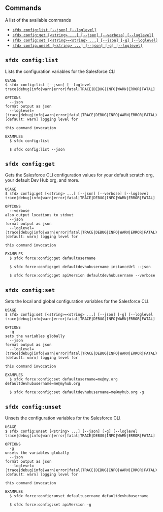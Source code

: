 ## Commands

A list of the available commands

- [`sfdx config:list [--json] [--loglevel]`](#sfdx-configlist)
- [`sfdx config:get [<string> ...] [--json] [--verbose] [--loglevel]`](#sfdx-configget)
- [`sfdx config:set [<string>=<string> ...] [--json] [-g] [--loglevel]`](#sfdx-configset)
- [`sfdx config:unset [<string> ...] [--json] [-g] [--loglevel]`](#sfdx-configunset)

## `sfdx config:list`

Lists the configuration variables for the Salesforce CLI

```
USAGE
$ sfdx config:list [--json] [--loglevel trace|debug|info|warn|error|fatal|TRACE|DEBUG|INFO|WARN|ERROR|FATAL]

OPTIONS
  --json                                                                            format output as json
  --loglevel=(trace|debug|info|warn|error|fatal|TRACE|DEBUG|INFO|WARN|ERROR|FATAL)  [default: warn] logging level for
                                                                                    this command invocation

EXAMPLES
  $ sfdx config:list

  $ sfdx config:list --json
```

## `sfdx config:get`

Gets the Salesforce CLI configuration values for your default scratch org, your default Dev Hub org, and more.

```
USAGE
$ sfdx config:get [<string> ...] [--json] [--verbose] [--loglevel trace|debug|info|warn|error|fatal|TRACE|DEBUG|INFO|WARN|ERROR|FATAL]

OPTIONS
  --verbose                                                                         also output locations to stdout
  --json                                                                            format output as json
  --loglevel=(trace|debug|info|warn|error|fatal|TRACE|DEBUG|INFO|WARN|ERROR|FATAL)  [default: warn] logging level for
                                                                                    this command invocation

EXAMPLES
  $ sfdx force:config:get defaultusername

  $ sfdx force:config:get defaultdevhubusername instanceUrl --json

  $ sfdx force:config:get apiVersion defaultdevhubusername --verbose
```

## `sfdx config:set`

Sets the local and global configuration variables for the Salesforce CLI.

```
USAGE
$ sfdx config:set [<string>=<string> ...] [--json] [-g] [--loglevel trace|debug|info|warn|error|fatal|TRACE|DEBUG|INFO|WARN|ERROR|FATAL]

OPTIONS
  -g                                                                                sets the variables globally
  --json                                                                            format output as json
  --loglevel=(trace|debug|info|warn|error|fatal|TRACE|DEBUG|INFO|WARN|ERROR|FATAL)  [default: warn] logging level for
                                                                                    this command invocation

EXAMPLES
  $ sfdx force:config:set defaultusername=me@my.org defaultdevhubusername=me@myhub.org

  $ sfdx force:config:set defaultdevhubusername=me@myhub.org -g
```

## `sfdx config:unset`

Unsets the configuration variables for the Salesforce CLI.

```
USAGE
$ sfdx config:unset [<string> ...] [--json] [-g] [--loglevel trace|debug|info|warn|error|fatal|TRACE|DEBUG|INFO|WARN|ERROR|FATAL]

OPTIONS
  -g                                                                                unsets the variables globally
  --json                                                                            format output as json
  --loglevel=(trace|debug|info|warn|error|fatal|TRACE|DEBUG|INFO|WARN|ERROR|FATAL)  [default: warn] logging level for
                                                                                    this command invocation

EXAMPLES
  $ sfdx force:config:unset defaultusername defaultdevhubusername

  $ sfdx force:config:set apiVersion -g
```
